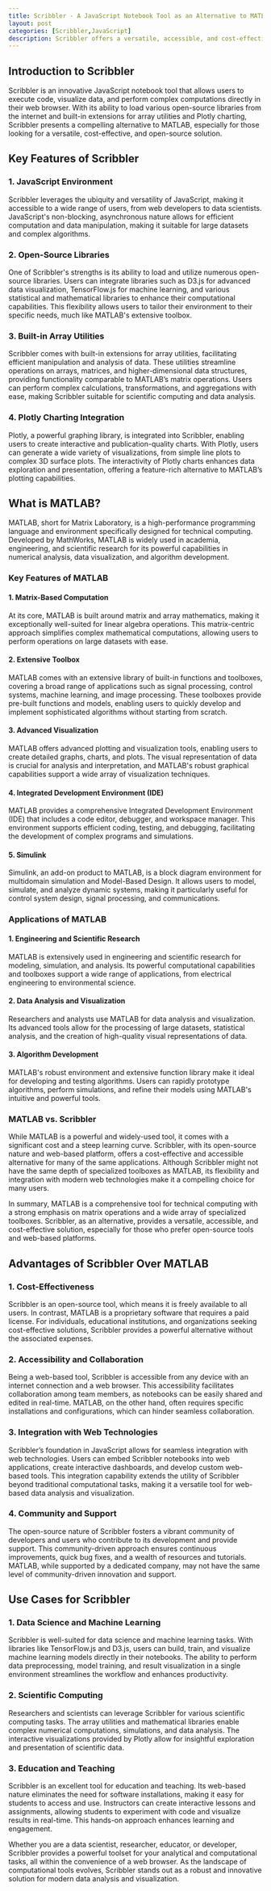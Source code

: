 ```yaml
---
title: Scribbler - A JavaScript Notebook Tool as an Alternative to MATLAB
layout: post
categories: [Scribbler,JavaScript]
description: Scribbler offers a versatile, accessible, and cost-effective alternative to MATLAB. With its JavaScript environment, support for open-source libraries, built-in array utilities, and Plotly charting integration, Scribbler caters to a wide range of computational and data visualization needs.
---
```


## Introduction to Scribbler

Scribbler is an innovative JavaScript notebook tool that allows users to execute code, visualize data, and perform complex computations directly in their web browser. With its ability to load various open-source libraries from the internet and built-in extensions for array utilities and Plotly charting, Scribbler presents a compelling alternative to MATLAB, especially for those looking for a versatile, cost-effective, and open-source solution.



## Key Features of Scribbler

### 1. JavaScript Environment

Scribbler leverages the ubiquity and versatility of JavaScript, making it accessible to a wide range of users, from web developers to data scientists. JavaScript's non-blocking, asynchronous nature allows for efficient computation and data manipulation, making it suitable for large datasets and complex algorithms.

### 2. Open-Source Libraries

One of Scribbler's strengths is its ability to load and utilize numerous open-source libraries. Users can integrate libraries such as D3.js for advanced data visualization, TensorFlow.js for machine learning, and various statistical and mathematical libraries to enhance their computational capabilities. This flexibility allows users to tailor their environment to their specific needs, much like MATLAB's extensive toolbox.

### 3. Built-in Array Utilities

Scribbler comes with built-in extensions for array utilities, facilitating efficient manipulation and analysis of data. These utilities streamline operations on arrays, matrices, and higher-dimensional data structures, providing functionality comparable to MATLAB’s matrix operations. Users can perform complex calculations, transformations, and aggregations with ease, making Scribbler suitable for scientific computing and data analysis.

### 4. Plotly Charting Integration

Plotly, a powerful graphing library, is integrated into Scribbler, enabling users to create interactive and publication-quality charts. With Plotly, users can generate a wide variety of visualizations, from simple line plots to complex 3D surface plots. The interactivity of Plotly charts enhances data exploration and presentation, offering a feature-rich alternative to MATLAB’s plotting capabilities.


## What is MATLAB?

MATLAB, short for Matrix Laboratory, is a high-performance programming language and environment specifically designed for technical computing. Developed by MathWorks, MATLAB is widely used in academia, engineering, and scientific research for its powerful capabilities in numerical analysis, data visualization, and algorithm development. 

### Key Features of MATLAB

#### 1. Matrix-Based Computation
At its core, MATLAB is built around matrix and array mathematics, making it exceptionally well-suited for linear algebra operations. This matrix-centric approach simplifies complex mathematical computations, allowing users to perform operations on large datasets with ease.

#### 2. Extensive Toolbox
MATLAB comes with an extensive library of built-in functions and toolboxes, covering a broad range of applications such as signal processing, control systems, machine learning, and image processing. These toolboxes provide pre-built functions and models, enabling users to quickly develop and implement sophisticated algorithms without starting from scratch.

#### 3. Advanced Visualization
MATLAB offers advanced plotting and visualization tools, enabling users to create detailed graphs, charts, and plots. The visual representation of data is crucial for analysis and interpretation, and MATLAB's robust graphical capabilities support a wide array of visualization techniques.

#### 4. Integrated Development Environment (IDE)
MATLAB provides a comprehensive Integrated Development Environment (IDE) that includes a code editor, debugger, and workspace manager. This environment supports efficient coding, testing, and debugging, facilitating the development of complex programs and simulations.

#### 5. Simulink
Simulink, an add-on product to MATLAB, is a block diagram environment for multidomain simulation and Model-Based Design. It allows users to model, simulate, and analyze dynamic systems, making it particularly useful for control system design, signal processing, and communications.

### Applications of MATLAB

#### 1. Engineering and Scientific Research
MATLAB is extensively used in engineering and scientific research for modeling, simulation, and analysis. Its powerful computational capabilities and toolboxes support a wide range of applications, from electrical engineering to environmental science.

#### 2. Data Analysis and Visualization
Researchers and analysts use MATLAB for data analysis and visualization. Its advanced tools allow for the processing of large datasets, statistical analysis, and the creation of high-quality visual representations of data.

#### 3. Algorithm Development
MATLAB's robust environment and extensive function library make it ideal for developing and testing algorithms. Users can rapidly prototype algorithms, perform simulations, and refine their models using MATLAB's intuitive and powerful tools.

### MATLAB vs. Scribbler

While MATLAB is a powerful and widely-used tool, it comes with a significant cost and a steep learning curve. Scribbler, with its open-source nature and web-based platform, offers a cost-effective and accessible alternative for many of the same applications. Although Scribbler might not have the same depth of specialized toolboxes as MATLAB, its flexibility and integration with modern web technologies make it a compelling choice for many users.

In summary, MATLAB is a comprehensive tool for technical computing with a strong emphasis on matrix operations and a wide array of specialized toolboxes. Scribbler, as an alternative, provides a versatile, accessible, and cost-effective solution, especially for those who prefer open-source tools and web-based platforms.


## Advantages of Scribbler Over MATLAB

### 1. Cost-Effectiveness

Scribbler is an open-source tool, which means it is freely available to all users. In contrast, MATLAB is a proprietary software that requires a paid license. For individuals, educational institutions, and organizations seeking cost-effective solutions, Scribbler provides a powerful alternative without the associated expenses.

### 2. Accessibility and Collaboration

Being a web-based tool, Scribbler is accessible from any device with an internet connection and a web browser. This accessibility facilitates collaboration among team members, as notebooks can be easily shared and edited in real-time. MATLAB, on the other hand, often requires specific installations and configurations, which can hinder seamless collaboration.

### 3. Integration with Web Technologies

Scribbler’s foundation in JavaScript allows for seamless integration with web technologies. Users can embed Scribbler notebooks into web applications, create interactive dashboards, and develop custom web-based tools. This integration capability extends the utility of Scribbler beyond traditional computational tasks, making it a versatile tool for web-based data analysis and visualization.

### 4. Community and Support

The open-source nature of Scribbler fosters a vibrant community of developers and users who contribute to its development and provide support. This community-driven approach ensures continuous improvements, quick bug fixes, and a wealth of resources and tutorials. MATLAB, while supported by a dedicated company, may not have the same level of community-driven innovation and support.

## Use Cases for Scribbler

### 1. Data Science and Machine Learning

Scribbler is well-suited for data science and machine learning tasks. With libraries like TensorFlow.js and D3.js, users can build, train, and visualize machine learning models directly in their notebooks. The ability to perform data preprocessing, model training, and result visualization in a single environment streamlines the workflow and enhances productivity.

### 2. Scientific Computing

Researchers and scientists can leverage Scribbler for various scientific computing tasks. The array utilities and mathematical libraries enable complex numerical computations, simulations, and data analysis. The interactive visualizations provided by Plotly allow for insightful exploration and presentation of scientific data.

### 3. Education and Teaching

Scribbler is an excellent tool for education and teaching. Its web-based nature eliminates the need for software installations, making it easy for students to access and use. Instructors can create interactive lessons and assignments, allowing students to experiment with code and visualize results in real-time. This hands-on approach enhances learning and engagement.


Whether you are a data scientist, researcher, educator, or developer, Scribbler provides a powerful toolset for your analytical and computational tasks, all within the convenience of a web browser. As the landscape of computational tools evolves, Scribbler stands out as a robust and innovative solution for modern data analysis and visualization.
